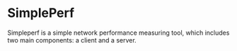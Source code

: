 # SimplePerf
Simpleperf is a simple network performance measuring tool, which includes two main components: a client and a server.
